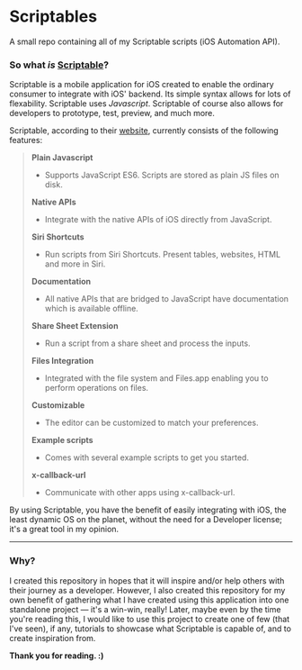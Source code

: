 # Scriptables
A small repo containing all of my Scriptable scripts (iOS Automation API). 

### So what *is* [Scriptable](https://scriptable.app/)? 
Scriptable is a mobile application for iOS created to enable the ordinary consumer to integrate with iOS' backend. Its simple syntax allows for lots of flexability. Scriptable uses *Javascript*. Scriptable of course also allows for developers to prototype, test, preview, and much more.  

Scriptable, according to their [website](https://scriptable.app/), currently consists of the following features: 
> **Plain Javascript** 
> - Supports JavaScript ES6. Scripts are stored as plain JS files on disk.  
>
> **Native APIs**
> - Integrate with the native APIs of iOS directly from JavaScript.  
>
> **Siri Shortcuts**
> - Run scripts from Siri Shortcuts. Present tables, websites, HTML and more in Siri.  
>
> **Documentation** 
> - All native APIs that are bridged to JavaScript have documentation which is available offline.  
>
> **Share Sheet Extension**
> - Run a script from a share sheet and process the inputs.  
>
> **Files Integration**
> - Integrated with the file system and Files.app enabling you to perform operations on files.  
>
> **Customizable**
> - The editor can be customized to match your preferences.  
>
> **Example scripts**
> - Comes with several example scripts to get you started.  
>
> **x-callback-url**
> - Communicate with other apps using x-callback-url.  

By using Scriptable, you have the benefit of easily integrating with iOS, the least dynamic OS on the planet, without the need for a Developer license; it's a great tool in my opinion. 
  
___  
### Why?  
I created this repository in hopes that it will inspire and/or help others with their journey as a developer. However, I also created this repository for my own benefit of gathering what I have created using this application into one standalone project — it's a win-win, really! Later, maybe even by the time you're reading this, I would like to use this project to create one of few (that I've seen), if any, tutorials to showcase what Scriptable is capable of, and to create inspiration from. 
  
  
**Thank you for reading. :)** 
